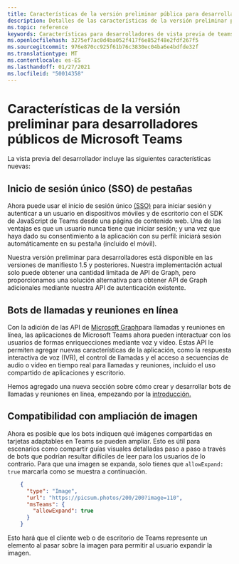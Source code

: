 ```yaml
---
title: Características de la versión preliminar pública para desarrolladores
description: Detalles de las características de la versión preliminar para desarrolladores públicos de Microsoft Teams
ms.topic: reference
keywords: Características para desarrolladores de vista previa de teams
ms.openlocfilehash: 3275ef7ac0d4ba052f417f6e852f48e2fdf267f5
ms.sourcegitcommit: 976e870cc925f61b76c3830ec04ba6e4bdfde32f
ms.translationtype: MT
ms.contentlocale: es-ES
ms.lasthandoff: 01/27/2021
ms.locfileid: "50014358"
---
```

# <a name="features-in-the-public-developer-preview-for-microsoft-teams"></a>Características de la versión preliminar para desarrolladores públicos de Microsoft Teams

La vista previa del desarrollador incluye las siguientes características nuevas:

## <a name="tabs-single-sign-on-sso"></a>Inicio de sesión único (SSO) de pestañas

Ahora puede usar el inicio de sesión único [(SSO)](~/tabs/how-to/authentication/auth-aad-sso.md) para iniciar sesión y autenticar a un usuario en dispositivos móviles y de escritorio con el SDK de JavaScript de Teams desde una página de contenido web. Una de las ventajas es que un usuario nunca tiene que iniciar sesión; y una vez que haya dado su consentimiento a la aplicación con su perfil: iniciará sesión automáticamente en su pestaña (incluido el móvil).

Nuestra versión preliminar para desarrolladores está disponible en las versiones de manifiesto 1.5 y posteriores. Nuestra implementación actual solo puede obtener una cantidad limitada de API de Graph, pero proporcionamos una solución alternativa para obtener API de Graph adicionales mediante nuestra API de autenticación existente.

## <a name="calls-and-online-meeting-bots"></a>Bots de llamadas y reuniones en línea

Con la adición de las API de [Microsoft Graph](/graph/api/resources/communications-api-overview?view=graph-rest-beta)para llamadas y reuniones en línea, las aplicaciones de Microsoft Teams ahora pueden interactuar con los usuarios de formas enriquecciones mediante voz y vídeo. Estas API le permiten agregar nuevas características de la aplicación, como la respuesta interactiva de voz (IVR), el control de llamadas y el acceso a secuencias de audio o vídeo en tiempo real para llamadas y reuniones, incluido el uso compartido de aplicaciones y escritorio.

Hemos agregado una nueva sección sobre cómo crear y desarrollar bots de llamadas y reuniones en línea, empezando por la [introducción.](~/bots/calls-and-meetings/calls-meetings-bots-overview.md)

## <a name="image-enlarge-support"></a>Compatibilidad con ampliación de imagen

Ahora es posible que los bots indiquen qué imágenes compartidas en tarjetas adaptables en Teams se pueden ampliar. Esto es útil para escenarios como compartir guías visuales detalladas paso a paso a través de bots que podrían resultar difíciles de leer para los usuarios de lo contrario. Para que una imagen se expanda, solo tienes que `allowExpand: true` marcarla como se muestra a continuación.

```json
    {
      "type": "Image",
      "url": "https://picsum.photos/200/200?image=110",
      "msTeams": {
        "allowExpand": true
      }
    }
```
Esto hará que el cliente web o de escritorio de Teams represente un elemento al pasar sobre la imagen para permitir al usuario expandir la imagen.

